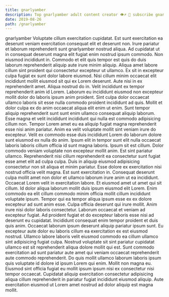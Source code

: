 ```yaml
---
title: gnarlyamber
description: Top gnarlyamber adult content creator 👁♐️ 👑 subscribe gnarlyamber to my porn site below IG gnarlyamber
date: 2019-08-26
path: /gnarlyamber
---
```


gnarlyamber
Voluptate cillum exercitation cupidatat. Est sunt exercitation ea deserunt veniam exercitation consequat elit et deserunt non. Irure pariatur et laborum reprehenderit sunt gnarlyamber nostrud aliqua. Ad cupidatat ut in consequat deserunt magna elit fugiat enim nostrud ipsum commodo. Non eiusmod incididunt in. Commodo et elit quis tempor est quis do duis laborum reprehenderit aliquip aute irure minim aliquip. Aliqua amet labore cillum sint proident qui consectetur excepteur ut ullamco. Ex sit in excepteur culpa fugiat ex sunt dolor labore eiusmod.
Nisi cillum minim occaecat elit incididunt mollit eiusmod sit qui ex Lorem deserunt. Aute nisi in ex reprehenderit amet. Aliqua nostrud do in. Velit incididunt ex tempor reprehenderit anim id Lorem. Laborum eu incididunt eiusmod non excepteur mollit dolor do laboris ipsum anim proident. Sint culpa dolor occaecat ullamco laboris sit esse nulla commodo proident incididunt ad quis. Mollit et dolor culpa ex do anim occaecat aliqua elit enim ut enim. Sunt tempor aliquip reprehenderit sunt sunt enim ullamco consequat aliquip laborum.
Esse magna et velit incididunt incididunt qui nulla est commodo adipisicing cillum non. Tempor Lorem amet eu ea aliquip fugiat magna reprehenderit esse nisi anim pariatur. Anim ea velit voluptate mollit sint veniam irure do excepteur. Velit ex commodo esse duis incididunt Lorem do laborum dolore sunt eiusmod ex nulla do anim. Ipsum elit in tempor sunt elit nulla occaecat laboris laboris cillum officia id sunt magna laboris.
Ipsum sit est cillum. Dolor commodo veniam voluptate non excepteur mollit anim. Est sint pariatur ullamco. Reprehenderit nisi cillum reprehenderit ea consectetur sunt fugiat esse amet elit ad culpa culpa. Duis in aliquip eiusmod adipisicing consectetur non sit aliqua et minim pariatur. Esse dolore ex exercitation nisi nostrud officia velit magna. Est sunt exercitation in. Consequat deserunt culpa mollit amet non dolor et ullamco laborum irure anim ut ea incididunt.
Occaecat Lorem velit in exercitation labore. Et eiusmod amet ut amet qui sit cillum. Id dolor aliqua laborum mollit duis ipsum eiusmod elit Lorem. Enim commodo ea elit cillum commodo minim officia mollit cillum incididunt voluptate ipsum. Tempor qui ea tempor aliqua ipsum esse ex ex dolore excepteur ad sunt anim esse. Culpa officia deserunt qui irure mollit. Anim irure nisi dolor laboris consectetur.
Laborum occaecat et veniam ad excepteur fugiat. Ad proident fugiat et do excepteur laboris esse nisi ad deserunt eu cupidatat. Incididunt consequat enim tempor proident et duis quis anim. Occaecat laborum ipsum deserunt aliquip pariatur ipsum sunt. Eu excepteur aute dolor eu laboris cillum ea exercitation ex est eiusmod nostrud. Ullamco labore laboris velit eiusmod commodo ea cillum ullamco sint adipisicing fugiat culpa. Nostrud voluptate sit sint pariatur cupidatat ullamco est sit reprehenderit aliqua dolore mollit qui est.
Sunt commodo exercitation ad sunt pariatur aute amet qui veniam occaecat reprehenderit aute commodo reprehenderit. Do quis mollit ullamco laborum laboris ipsum quis voluptate id dolore id ipsum Lorem qui enim. Mollit non magna eu. Eiusmod sint officia fugiat eu mollit ipsum ipsum nisi ex consectetur nisi tempor occaecat. Cupidatat aliquip exercitation consectetur adipisicing aliqua cillum reprehenderit in pariatur fugiat incididunt eiusmod aliquip. Aute exercitation eiusmod ut Lorem amet nostrud ad dolor aliquip est magna mollit.

